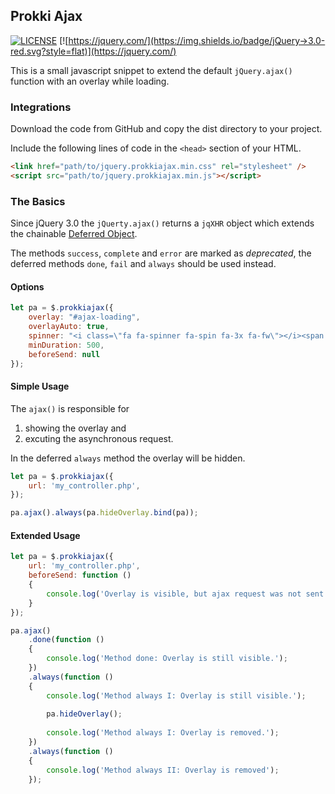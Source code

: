 ## Prokki Ajax

[![LICENSE](https://img.shields.io/badge/License-MIT-blue.svg?style=flat)](LICENSE)
[![https://jquery.com/](https://img.shields.io/badge/jQuery->3.0-red.svg?style=flat)](https://jquery.com/)

This is a small javascript snippet to extend the default `jQuery.ajax()` function with an overlay while loading.
 
### Integrations

Download the code from GitHub and copy the dist directory to your project.

Include the following lines of code in the `<head>` section of your HTML.

```html
<link href="path/to/jquery.prokkiajax.min.css" rel="stylesheet" />
<script src="path/to/jquery.prokkiajax.min.js"></script>
```

### The Basics

Since jQuery 3.0 the `jQuerty.ajax()` returns a `jqXHR` object which extends the chainable [Deferred Object](https://api.jquery.com/category/deferred-object/).

The methods `success`, `complete` and `error` are marked as *deprecated*, the deferred methods `done`, `fail` and `always` should be used instead. 

#### Options

```javascript
let pa = $.prokkiajax({
    overlay: "#ajax-loading",
    overlayAuto: true,
    spinner: "<i class=\"fa fa-spinner fa-spin fa-3x fa-fw\"></i><span class=\"sr-only\">Refreshing...</span>",
    minDuration: 500,
    beforeSend: null
});
```

#### Simple Usage

The `ajax()` is responsible for
1. showing the overlay and
2. excuting the asynchronous request.

In the deferred `always` method the overlay will be hidden.

```javascript
let pa = $.prokkiajax({
    url: 'my_controller.php',
});

pa.ajax().always(pa.hideOverlay.bind(pa));
```

#### Extended Usage

```javascript
let pa = $.prokkiajax({
    url: 'my_controller.php',
    beforeSend: function ()
    {
        console.log('Overlay is visible, but ajax request was not sent.');
    }
});

pa.ajax()
    .done(function ()
    {
        console.log('Method done: Overlay is still visible.');
    })
    .always(function ()
    {
        console.log('Method always I: Overlay is still visible.');
        
        pa.hideOverlay();
        
        console.log('Method always I: Overlay is removed.');
    })
    .always(function ()
    {
        console.log('Method always II: Overlay is removed');
    });
```
